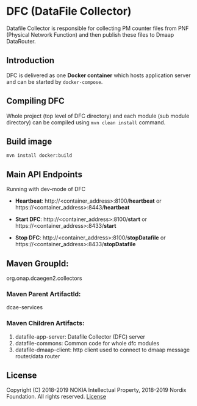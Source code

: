 # DFC (DataFile Collector)

Datafile Collector is responsible for collecting PM counter files from PNF (Physical Network Function) and
then publish these files to Dmaap DataRouter.

## Introduction

DFC is delivered as one **Docker container** which hosts application server and can be started by `docker-compose`.

## Compiling DFC

Whole project (top level of DFC directory) and each module (sub module directory) can be compiled using
`mvn clean install` command.

## Build image 
```
mvn install docker:build
```

## Main API Endpoints

Running with dev-mode of DFC

- **Heartbeat**: http://<container_address>:8100/**heartbeat** or https://<container_address>:8443/**heartbeat**

- **Start DFC**: http://<container_address>:8100/**start** or https://<container_address>:8433/**start**

- **Stop DFC**: http://<container_address>:8100/**stopDatafile** or https://<container_address>:8433/**stopDatafile**

## Maven GroupId:

org.onap.dcaegen2.collectors

### Maven Parent ArtifactId:

dcae-services

### Maven Children Artifacts:
1. datafile-app-server: Datafile Collector (DFC) server
2. datafile-commons: Common code for whole dfc modules
3. datafile-dmaap-client: http client used to connect to dmaap message router/data router

## License

Copyright (C) 2018-2019 NOKIA Intellectual Property, 2018-2019 Nordix Foundation. All rights reserved.
[License](http://www.apache.org/licenses/LICENSE-2.0)
